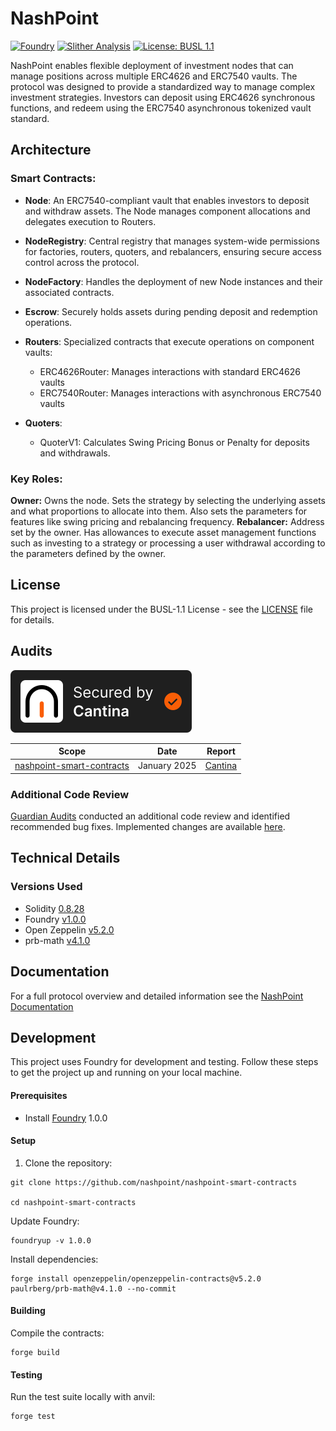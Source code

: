 # NashPoint 
[![Foundry](https://github.com/nashpoint/nashpoint-smart-contracts/actions/workflows/foundry.yml/badge.svg)](https://github.com/nashpoint/nashpoint-smart-contracts/actions/workflows/foundry.yml) [![Slither Analysis](https://github.com/nashpoint/nashpoint-smart-contracts/actions/workflows/slither-actions.yml/badge.svg)](https://github.com/nashpoint/nashpoint-smart-contracts/actions/workflows/slither-actions.yml)
[![License: BUSL 1.1](https://img.shields.io/badge/License-BUSL%201.1-blue.svg)](LICENSE)


NashPoint enables flexible deployment of investment nodes that can manage positions across multiple ERC4626 and ERC7540 vaults. The protocol was designed to provide a standardized way to manage complex investment strategies. Investors can deposit using ERC4626 synchronous functions, and redeem using the ERC7540 asynchronous tokenized vault standard.

## Architecture

### Smart Contracts:

- **Node**: An ERC7540-compliant vault that enables investors to deposit and withdraw assets. The Node manages component allocations and delegates execution to Routers.
- **NodeRegistry**: Central registry that manages system-wide permissions for factories, routers, quoters, and rebalancers, ensuring secure access control across the protocol.
- **NodeFactory**: Handles the deployment of new Node instances and their associated contracts.
- **Escrow**: Securely holds assets during pending deposit and redemption operations.

- **Routers**: Specialized contracts that execute operations on component vaults:
  - ERC4626Router: Manages interactions with standard ERC4626 vaults
  - ERC7540Router: Manages interactions with asynchronous ERC7540 vaults
- **Quoters**:
  - QuoterV1: Calculates Swing Pricing Bonus or Penalty for deposits and withdrawals.

### Key Roles:
**Owner:** Owns the node. Sets the strategy by selecting the underlying assets and what proportions to allocate into them. Also sets the parameters for features like swing pricing and rebalancing frequency.
**Rebalancer:** Address set by the owner. Has allowances to execute asset management functions such as investing to a strategy or processing a user withdrawal according to the parameters defined by the owner.

## License

This project is licensed under the BUSL-1.1 License - see the [LICENSE](LICENSE) file for details.

## Audits
[![](images/black-NashPoint.svg)](https://cantina.xyz/portfolio/16ca9765-fc97-471e-aece-ef52f5bbc877)

| Scope                                      | Date          | Report                                                                                     |
|--------------------------------------------|---------------|--------------------------------------------------------------------------------------------|
| [nashpoint-smart-contracts](https://github.com/nashpoint/nashpoint-smart-contracts) | January 2025 | [Cantina](https://cantina.xyz/portfolio/16ca9765-fc97-471e-aece-ef52f5bbc877)              |

### Additional Code Review

[Guardian Audits](https://guardianaudits.com/) conducted an additional code review and identified recommended bug fixes. Implemented changes are available [here](https://github.com/nashpoint/nashpoint-smart-contracts/pull/264).

## Technical Details

### Versions Used

- Solidity [0.8.28](https://github.com/ethereum/solidity/releases/tag/v0.8.28)
- Foundry [v1.0.0](https://github.com/foundry-rs/foundry/releases/tag/stable)
- Open Zeppelin [v5.2.0](https://github.com/OpenZeppelin/openzeppelin-contracts/releases/tag/v5.2.0)
- prb-math [v4.1.0](https://github.com/PaulRBerg/prb-math/releases/tag/v4.1.0)

## Documentation

For a full protocol overview and detailed information see the [NashPoint Documentation](https://nashpoint.gitbook.io/nashpoint)

## Development

This project uses Foundry for development and testing. Follow these steps to get the project up and running on your local machine.

#### Prerequisites

- Install [Foundry](https://book.getfoundry.sh/getting-started/installation.html) 1.0.0

#### Setup

1. Clone the repository:

```
git clone https://github.com/nashpoint/nashpoint-smart-contracts

cd nashpoint-smart-contracts
```

Update Foundry:

```
foundryup -v 1.0.0
```

Install dependencies:

```
forge install openzeppelin/openzeppelin-contracts@v5.2.0 paulrberg/prb-math@v4.1.0 --no-commit
```

#### Building
Compile the contracts:
```
forge build
```

#### Testing
Run the test suite locally with anvil:
```
forge test
```





